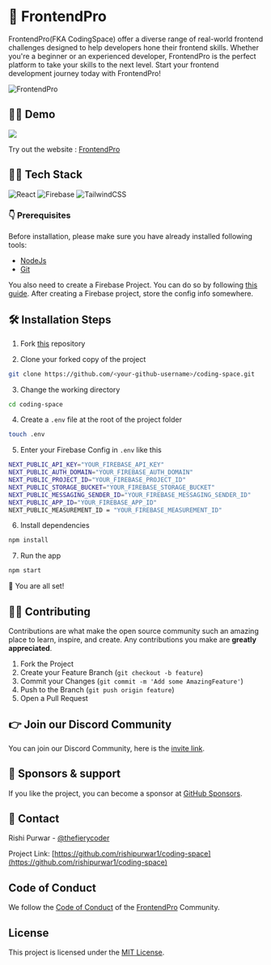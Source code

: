 # 🚀 FrontendPro

FrontendPro(FKA CodingSpace) offer a diverse range of real-world frontend challenges designed to help developers hone their frontend skills. Whether you're a beginner or an experienced developer, FrontendPro is the perfect platform to take your skills to the next level. Start your frontend development journey today with FrontendPro!

![FrontendPro](https://res.cloudinary.com/di5hmgowi/image/upload/v1675420804/codingspace_assets/frontendpro-og-image.png)

## 👨‍💻 Demo

<a href="https://github.com/rishipurwar1/coding-space" target="blank">
<img src="https://img.shields.io/website?url=https://www.frontendpro.dev&logo=github&style=flat-square" />
</a>

Try out the website : [FrontendPro](https://www.frontendpro.dev)

## 👨‍🔧 Tech Stack

![React](https://img.shields.io/badge/react-%2320232a.svg?style=for-the-badge&logo=react&logoColor=%2361DAFB)
![Firebase](https://img.shields.io/badge/firebase-%23039BE5.svg?style=for-the-badge&logo=firebase)
![TailwindCSS](https://img.shields.io/badge/tailwindcss-%2338B2AC.svg?style=for-the-badge&logo=tailwind-css&logoColor=white)

### 👇 Prerequisites

Before installation, please make sure you have already installed following tools:

- [NodeJs](https://nodejs.org/en/download/)
- [Git](https://git-scm.com/downloads)

You also need to create a Firebase Project.
You can do so by following [this guide](https://firebase.google.com/docs/web/setup). After creating a Firebase project, store the config info somewhere.

## 🛠️ Installation Steps

1. Fork [this](https://github.com/rishipurwar1/coding-space) repository

2. Clone your forked copy of the project

```bash
git clone https://github.com/<your-github-username>/coding-space.git
```

3. Change the working directory

```bash
cd coding-space
```

4. Create a `.env` file at the root of the project folder

```bash
touch .env
```

5. Enter your Firebase Config in `.env` like this

```bash
NEXT_PUBLIC_API_KEY="YOUR_FIREBASE_API_KEY"
NEXT_PUBLIC_AUTH_DOMAIN="YOUR_FIREBASE_AUTH_DOMAIN"
NEXT_PUBLIC_PROJECT_ID="YOUR_FIREBASE_PROJECT_ID"
NEXT_PUBLIC_STORAGE_BUCKET="YOUR_FIREBASE_STORAGE_BUCKET"
NEXT_PUBLIC_MESSAGING_SENDER_ID="YOUR_FIREBASE_MESSAGING_SENDER_ID"
NEXT_PUBLIC_APP_ID="YOUR_FIREBASE_APP_ID"
NEXT_PUBLIC_MEASUREMENT_ID = "YOUR_FIREBASE_MEASUREMENT_ID"
```

6. Install dependencies

```bash
npm install
```

7. Run the app

```bash
npm start
```

🌟 You are all set!

## 👨‍💻 Contributing

Contributions are what make the open source community such an amazing place to learn, inspire, and create. Any contributions you make are **greatly appreciated**.

1. Fork the Project
2. Create your Feature Branch (`git checkout -b feature`)
3. Commit your Changes (`git commit -m 'Add some AmazingFeature'`)
4. Push to the Branch (`git push origin feature`)
5. Open a Pull Request

## 👉 Join our Discord Community

You can join our Discord Community, here is the [invite link](https://discord.gg/FYSQUEw6xP).

## 🤝 Sponsors & support

If you like the project, you can become a sponsor at [GitHub Sponsors](https://github.com/sponsors/rishipurwar1).

## 📇 Contact

Rishi Purwar - [@thefierycoder](https://twitter.com/thefierycoder)

Project Link: [https://github.com/rishipurwar1/coding-space](https://github.com/rishipurwar1/coding-space)

## Code of Conduct

We follow the [Code of Conduct](CODE_OF_CONDUCT.md) of the [FrontendPro](https://www.frontendpro.dev) Community.

## License

This project is licensed under the [MIT License](LICENSE).
